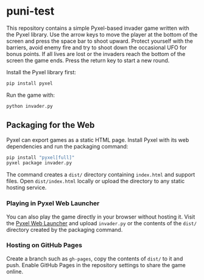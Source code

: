 # puni-test

This repository contains a simple Pyxel-based invader game written with the
Pyxel library.  Use the arrow keys to move the player at the bottom of the
screen and press the space bar to shoot upward.  Protect yourself with the
barriers, avoid enemy fire and try to shoot down the occasional UFO for bonus
points.  If all lives are lost or the invaders reach the bottom of the screen
the game ends.  Press the return key to start a new round.

Install the Pyxel library first:

```bash
pip install pyxel
```

Run the game with:

```bash
python invader.py
```

## Packaging for the Web

Pyxel can export games as a static HTML page. Install Pyxel with its web
dependencies and run the packaging command:

```bash
pip install "pyxel[full]"
pyxel package invader.py
```

The command creates a `dist/` directory containing `index.html` and support
files. Open `dist/index.html` locally or upload the directory to any static
hosting service.

### Playing in Pyxel Web Launcher

You can also play the game directly in your browser without hosting it. Visit
the [Pyxel Web Launcher](https://kitao.github.io/pyxel/wasm/launcher/) and
upload `invader.py` or the contents of the `dist/` directory created by the
packaging command.

### Hosting on GitHub Pages

Create a branch such as `gh-pages`, copy the contents of `dist/` to it and
push. Enable GitHub Pages in the repository settings to share the game online.

